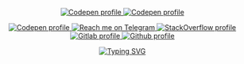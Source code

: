 <p align="center">
    <a href="https://git.io/maiconandsilva">
        <img alt="Codepen profile" title="Follow me on Codepen" src="https://img.shields.io/badge/linktree-39E09B?style=for-the-badge&logo=linktree&logoColor=white"/>
    </a>
    <a href="https://maiconandsilva.github.io">
        <img alt="Codepen profile" title="Follow me on Codepen" src="https://img.shields.io/badge/Firefox_Browser-FF7139?style=for-the-badge&logo=Firefox-Browser&logoColor=white"/>
    </a>
</p>
<p align="center">
  <a href="https://codepen.io/maiconandsilva">
    <img alt="Codepen profile" title="Follow me on Codepen" src="https://img.shields.io/badge/Codepen-000000?style=for-the-badge&logo=codepen&logoColor=white"/>
  </a>
  <a href="https://t.me/maiconandsilva">
    <img alt="Reach me on Telegram" title="Follow me on Codepen" src="https://img.shields.io/badge/Telegram-2CA5E0?style=for-the-badge&logo=telegram&logoColor=white"/>
  </a>
  <a href="https://stackoverflow.com/users/15016163/maicon-mauricio">
    <img alt="StackOverflow profile" title="Follow me on Stack Overflow" src="https://img.shields.io/badge/Stack_Overflow-FE7A16?style=for-the-badge&logo=stack-overflow&logoColor=white"/>
  </a>
  <a href="https://gitlab.com/maiconandsilva">
    <img alt="Gitlab profile" title="Follow me on Gitlab" src="https://img.shields.io/badge/GitLab-330F63?style=for-the-badge&logo=gitlab&logoColor=white"/>
   </a>
  <a href="https://github.com/maiconandsilva">
    <img alt="Github profile" title="Follow me on Github" src="https://img.shields.io/badge/GitHub-100000?style=for-the-badge&logo=github&logoColor=white"/>
  </a>
</p>
<p align="center">
    <a href="https://git.io/typing-svg">
        <img title="Typing SVG" src="https://readme-typing-svg.herokuapp.com/?font=Fira+Code&color=18F7B5&center=true&vCenter=true&height=70&lines=~%24+docker-compose+up+dev-carreer"/>
    </a>
</p>

